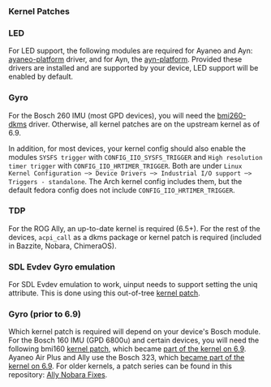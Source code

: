 ### Kernel Patches
### LED
For LED support, the following modules are required for Ayaneo and Ayn: 
[ayaneo-platform](https://github.com/ShadowBlip/ayaneo-platform)
driver, and for Ayn, the [ayn-platform](https://github.com/ShadowBlip/ayn-platform).
Provided these drivers are installed and are supported by your device,
LED support will be enabled by default.

### Gyro
For the Bosch 260 IMU (most GPD devices), you will need the 
[bmi260-dkms](https://github.com/hhd-dev/bmi260) driver.
Otherwise, all kernel patches are on the upstream kernel as of 6.9.

In addition, for most devices, your kernel config should also 
enable the modules `SYSFS trigger` with `CONFIG_IIO_SYSFS_TRIGGER` and
`High resolution timer trigger` with `CONFIG_IIO_HRTIMER_TRIGGER`.
Both are under `Linux Kernel Configuration ─> Device Drivers ─> Industrial I/O support ─> Triggers - standalone`.
The Arch kernel config includes them, but the default fedora config does not
include `CONFIG_IIO_HRTIMER_TRIGGER`.

### TDP
For the ROG Ally, an up-to-date kernel is required (6.5+).
For the rest of the devices, `acpi_call` as a dkms package or kernel patch is
required (included in Bazzite, Nobara, ChimeraOS).

### SDL Evdev Gyro emulation
For SDL Evdev emulation to work, uinput needs to support setting the uniq attribute.
This is done using this out-of-tree 
[kernel patch](https://github.com/hhd-dev/linux-handheld/blob/master/6.6/uinput.patch).

### Gyro (prior to 6.9)
Which kernel patch is required will depend on your device's Bosch module.
For the Bosch 160 IMU (GPD 6800u) and certain devices, you will need the following bmi160
[kernel patch](https://github.com/pastaq/bmi160-aya-neo/blob/main/bmi160_ayaneo.patch),
which became [part of the kernel on 6.9](https://github.com/torvalds/linux/commit/ca2f16c315683d9922445b59a738f6e4c168d54d).
Ayaneo Air Plus and Ally use the Bosch 323, which 
[became part of the kernel on 6.9](https://github.com/torvalds/linux/commit/3cc5ebd3a2d6247aeba81873d6b040d5d87f7db1).
For older kernels, a patch series can be found in this repository: 
[Ally Nobara Fixes](https://github.com/jlobue10/ALLY_Nobara_fixes).